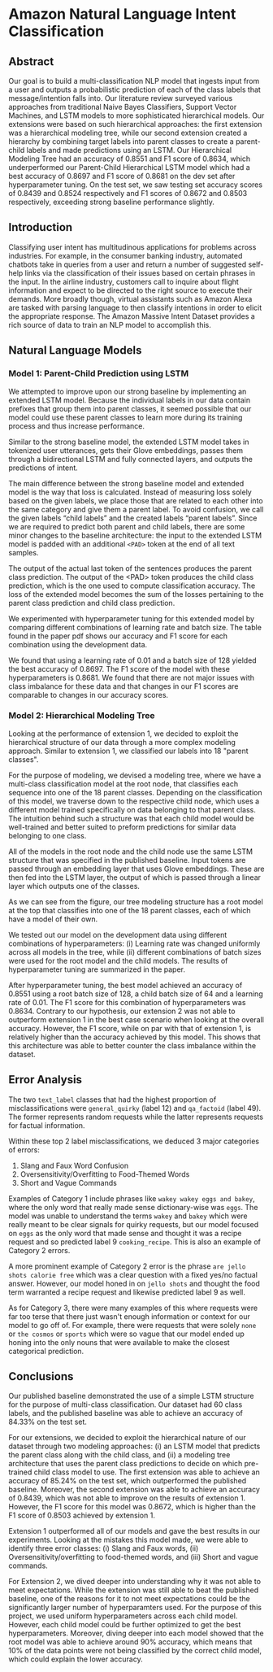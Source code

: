 # Amazon Natural Language Intent Classification

## Abstract
Our goal is to build a multi-classification NLP model that ingests input from a user and outputs a probabilistic prediction of each of the class labels that message/intention falls into. Our literature review surveyed various approaches from traditional Naive Bayes Classifiers, Support Vector Machines, and LSTM models to more sophisticated hierarchical models. Our extensions were based on such hierarchical approaches: the first extension was a hierarchical modeling tree, while our second extension created a hierarchy by combining target labels into parent classes to create a parent-child labels and made predictions using an LSTM. Our Hierarchical Modeling Tree had an accuracy of 0.8551 and F1 score of 0.8634, which underperformed our Parent-Child Hierarchical LSTM model which had a best accuracy of 0.8697 and F1 score of 0.8681 on the dev set after hyperparameter tuning. On the test set, we saw testing set accuracy scores of 0.8439 and 0.8524 respectively and F1 scores of 0.8672 and 0.8503 respectively, exceeding strong baseline performance slightly.

## Introduction

Classifying user intent has multitudinous applications for problems across industries. For example, in the consumer banking industry, automated chatbots take in queries from a user and return a number of suggested self-help links via the classification of their issues based on certain phrases in the input. In the airline industry, customers call to inquire about flight information and expect to be directed to the right source to execute their demands. More broadly though, virtual assistants such as Amazon Alexa are tasked with parsing language to then classify intentions in order to elicit the appropriate response. The Amazon Massive Intent Dataset provides a rich source of data to train an NLP model to accomplish this.

## Natural Language Models

### Model 1: Parent-Child Prediction using LSTM

We attempted to improve upon our strong baseline by implementing an extended LSTM model. Because the individual labels in our data contain prefixes that group them into parent classes, it seemed possible that our model could use these parent classes to learn more during its training process and thus increase performance.

Similar to the strong baseline model, the extended LSTM model takes in tokenized user utterances, gets their Glove embeddings, passes them through a bidirectional LSTM and fully connected layers, and outputs the predictions of intent.

The main difference between the strong baseline model and extended model is the way that loss is calculated. Instead of measuring loss solely based on the given labels, we place those that are related to each other into the same category and give them a parent label. To avoid confusion, we call the given labels “child labels” and the created labels “parent labels”. Since we are required to predict both parent and child labels, there are some minor changes to the baseline architecture: the input to the extended LSTM model is padded with an additional `<PAD>` token at the end of all text samples.

The output of the actual last token of the sentences produces the parent class prediction. The output of the $<$PAD$>$ token produces the child class prediction, which is the one used to compute classification accuracy. The loss of the extended model becomes the sum of the losses pertaining to the parent class prediction and child class prediction.

We experimented with hyperparameter tuning for this extended model by comparing different combinations of learning rate and batch size. The table found in the paper pdf shows our accuracy and F1 score for each combination using the development data.

We found that using a learning rate of 0.01 and a batch size of 128 yielded the best accuracy of 0.8697. The F1 score of the model with these hyperparameters is 0.8681. We found that there are not major issues with class imbalance for these data and that changes in our F1 scores are comparable to changes in our accuracy scores.

### Model 2: Hierarchical Modeling Tree
Looking at the performance of extension 1, we decided to exploit the hierarchical structure of our data through a more complex modeling approach. Similar to extension 1, we classified our labels into 18 "parent classes".

For the purpose of modeling, we devised a modeling tree, where we have a multi-class classification model at the root node, that classifies each sequence into one of the 18 parent classes. Depending on the classification of this model, we traverse down to the respective child node, which uses a different model trained specifically on data belonging to that parent class. The intuition behind such a structure was that each child model would be well-trained and better suited to preform predictions for similar data belonging to one class.

All of the models in the root node and the child node use the same LSTM structure that was specified in the published baseline. Input tokens are passed through an embedding layer that uses Glove embeddings. These are then fed into the LSTM layer, the output of which is passed through a linear layer which outputs one of the classes.

As we can see from the figure, our tree modeling structure has a root model at the top that classifies into one of the 18 parent classes, each of which have a model of their own.

We tested out our model on the development data using different combinations of hyperparameters: (i) Learning rate was changed uniformly across all models in the tree, while (ii) different combinations of batch sizes were used for the root model and the child models. The results of hyperparameter tuning are summarized in the paper.

After hyperparameter tuning, the best model achieved an accuracy of 0.8551 using a root batch size of 128, a child batch size of 64 and a learning rate of 0.01. The F1 score for this combination of hyperparameters was 0.8634. Contrary to our hypothesis, our extension 2 was not able to outperform extension 1 in the best case scenario when looking at the overall accuracy. However, the F1 score, while on par with that of extension 1, is relatively higher than the accuracy achieved by this model. This shows that this architecture was able to better counter the class imbalance within the dataset.

## Error Analysis

The two `text_label` classes that had the highest proportion of misclassifications were `general_quirky` (label 12) and `qa_factoid` (label 49). The former represents random requests while the latter represents requests for factual information.

Within these top 2 label misclassifications, we deduced 3 major categories of errors:

1. Slang and Faux Word Confusion
2. Oversensitivity/Overfitting to Food-Themed Words
3. Short and Vague Commands

Examples of Category 1 include phrases like `wakey wakey eggs and bakey`, where the only word that really made sense dictionary-wise was `eggs`. The model was unable to understand the terms `wakey` and `bakey` which were really meant to be clear signals for quirky requests, but our model focused on `eggs` as the only word that made sense and thought it was a recipe request and so predicted label 9 `cooking_recipe`. This is also an example of Category 2 errors.

A more prominent example of Category 2 error is the phrase `are jello shots calorie free` which was a clear question with a fixed yes/no factual answer. However, our model honed in on `jello shots` and thought the food term warranted a recipe request and likewise predicted label 9 as well.

As for Category 3, there were many examples of this where requests were far too terse that there just wasn't enough information or context for our model to go off of. For example, there were requests that were solely `none` or `the cosmos` or `sports` which were so vague that our model ended up honing into the only nouns that were available to make the closest categorical prediction.

## Conclusions
Our published baseline demonstrated the use of a simple LSTM structure for the purpose of multi-class classification. Our dataset had 60 class labels, and the published baseline was able to achieve an accuracy of 84.33\% on the test set.

For our extensions, we decided to exploit the hierarchical nature of our dataset through two modeling approaches: (i) an LSTM model that predicts the parent class along with the child class, and (ii) a modeling tree architecture that uses the parent class predictions to decide on which pre-trained child class model to use. The first extension was able to achieve an accuracy of 85.24\% on the test set, which outperformed the published baseline. Moreover, the second extension was able to achieve an accuracy of 0.8439, which was not able to improve on the results of extension 1. However, the F1 score for this model was 0.8672, which is higher than the F1 score of 0.8503 achieved by extension 1.

Extension 1 outperformed all of our models and gave the best results in our experiments. Looking at the mistakes this model made, we were able to identify three error classes: (i) Slang and Faux words, (ii) Oversensitivity/overfitting to food-themed words, and (iii) Short and vague commands.

For Extension 2, we dived deeper into understanding why it was not able to meet expectations. While the extension was still able to beat the published baseline, one of the reasons for it to not meet expectations could be the significantly larger number of hyperparamters used. For the purpose of this project, we used uniform hyperparameters across each child model. However, each child model could be further optimized to get the best hyperparameters. Moreover, diving deeper into each model showed that the root model was able to achieve around 90\% accuracy, which means that 10\% of the data points were not being classified by the correct child model, which could explain the lower accuracy.
